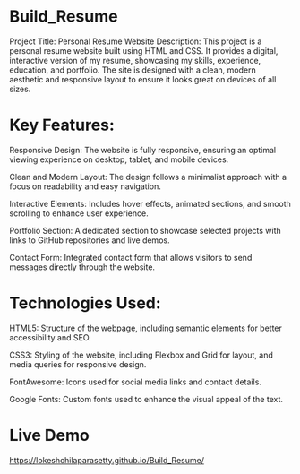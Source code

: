 # Build_Resume
Project Title: Personal Resume Website
Description: This project is a personal resume website built using HTML and CSS. It provides a digital, interactive version of my resume, showcasing my skills, experience, education, and portfolio. The site is designed with a clean, modern aesthetic and responsive layout to ensure it looks great on devices of all sizes.

# Key Features:

Responsive Design: The website is fully responsive, ensuring an optimal viewing experience on desktop, tablet, and mobile devices.

Clean and Modern Layout: The design follows a minimalist approach with a focus on readability and easy navigation.

Interactive Elements: Includes hover effects, animated sections, and smooth scrolling to enhance user experience.

Portfolio Section: A dedicated section to showcase selected projects with links to GitHub repositories and live demos.

Contact Form: Integrated contact form that allows visitors to send messages directly through the website.

# Technologies Used:

HTML5: Structure of the webpage, including semantic elements for better accessibility and SEO.

CSS3: Styling of the website, including Flexbox and Grid for layout, and media queries for responsive design.

FontAwesome: Icons used for social media links and contact details.

Google Fonts: Custom fonts used to enhance the visual appeal of the text.

# Live Demo
https://lokeshchilaparasetty.github.io/Build_Resume/
